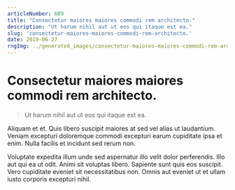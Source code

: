 ```yaml
---
articleNumber: 689
title: "Consectetur maiores maiores commodi rem architecto."
description: "Ut harum nihil aut ut eos qui itaque est ea."
slug: 'consectetur-maiores-maiores-commodi-rem-architecto.'
date: 2019-06-27
rngImg: ../generated_images/consectetur-maiores-maiores-commodi-rem-architecto..jpg
---
```


# Consectetur maiores maiores commodi rem architecto.

> Ut harum nihil aut ut eos qui itaque est ea.

Aliquam et et. Quis libero suscipit maiores at sed vel alias ut laudantium. Veniam excepturi doloremque commodi excepturi earum cupiditate ipsa et enim. Nulla facilis et incidunt sed rerum non.
 Voluptate expedita illum unde sed aspernatur illo velit dolor perferendis. Illo aut qui ea ut odit. Animi sit voluptas libero. Sapiente sunt quis eos suscipit. Vero cupiditate eveniet sit necessitatibus non. Omnis aut eveniet ut et ullam iusto corporis excepturi nihil.
